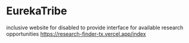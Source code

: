 # EurekaTribe
inclusive website for disabled to provide interface for available research opportunities
https://research-finder-tx.vercel.app/index
